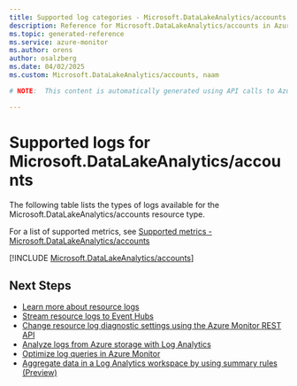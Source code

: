 ```yaml
---
title: Supported log categories - Microsoft.DataLakeAnalytics/accounts
description: Reference for Microsoft.DataLakeAnalytics/accounts in Azure Monitor Logs.
ms.topic: generated-reference
ms.service: azure-monitor
ms.author: orens
author: osalzberg
ms.date: 04/02/2025
ms.custom: Microsoft.DataLakeAnalytics/accounts, naam

# NOTE:  This content is automatically generated using API calls to Azure. Any edits made on these files will be overwritten in the next run of the script. 

---
```





# Supported logs for Microsoft.DataLakeAnalytics/accounts  
The following table lists the types of logs available for the Microsoft.DataLakeAnalytics/accounts resource type.
  
  
  
For a list of supported metrics, see [Supported metrics - Microsoft.DataLakeAnalytics/accounts](../supported-metrics/microsoft-datalakeanalytics-accounts-metrics.md)  
  

  
[!INCLUDE [Microsoft.DataLakeAnalytics/accounts](~/reusable-content/ce-skilling/azure/includes/azure-monitor/reference/logs/microsoft-datalakeanalytics-accounts-logs-include.md)]  
  

## Next Steps

* [Learn more about resource logs](/azure/azure-monitor/essentials/platform-logs-overview)
* [Stream resource logs to Event Hubs](/azure/azure-monitor/essentials/resource-logs#send-to-azure-event-hubs)
* [Change resource log diagnostic settings using the Azure Monitor REST API](/rest/api/monitor/diagnosticsettings)
* [Analyze logs from Azure storage with Log Analytics](/azure/azure-monitor/essentials/resource-logs#send-to-log-analytics-workspace)
* [Optimize log queries in Azure Monitor](/azure/azure-monitor/logs/query-optimization)
* [Aggregate data in a Log Analytics workspace by using summary rules (Preview)](/azure/azure-monitor/logs/summary-rules)